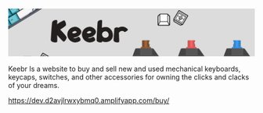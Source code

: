 ![Banner](./src/assets/banner.jpg)

Keebr Is a website to buy and sell new and used mechanical keyboards, keycaps, switches, and other accessories for owning the clicks and clacks of your dreams.



https://dev.d2avjlrwxybmq0.amplifyapp.com/buy/
